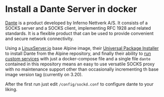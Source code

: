 # Install a Dante Server in docker

[Dante](https://www.inet.no/dante/) is a product developed by Inferno Nettverk A/S. It consists of a SOCKS server and a SOCKS client, implementing RFC 1928 and related standards. It is a flexible product that can be used to provide convenient and secure network connectivity.

Using a [LinuxServer.io](https://www.linuxserver.io/) base Alpine image, their [Universal Package Installer](https://github.com/linuxserver/docker-mods/tree/universal-package-install) to install Dante from the Alpine repository, and finally their ability to [run custom services](https://www.linuxserver.io/blog/2019-09-14-customizing-our-containers) with just a docker-compose file and a single file `dante` contained in this repository means an easy to use versatile SOCKS proxy with no maintenance support other than occasionally incrementing th base image version tag (currently on 3.20).

After the first run just edit `/config/sockd.conf` to configure dante to your liking.